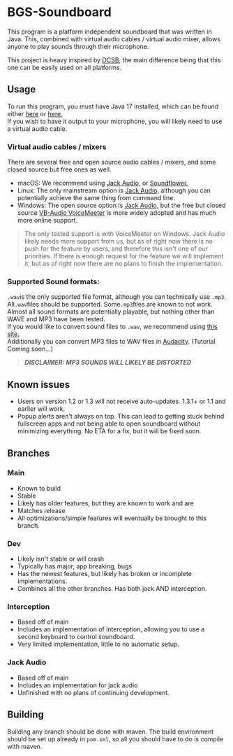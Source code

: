 # BGS-Soundboard
This program is a platform independent soundboard that was written in Java. This, combined with virtual audio cables / virtual audio mixer, allows anyone to play sounds through their microphone.

This project is heavy inspired by [DCSB,](https://github.com/kalejin/dcsb) the main difference being that this one can be easily used on all platforms.

## Usage
To run this program, you must have Java 17 installed, which can be found either [here](https://www.oracle.com/java/technologies/javase-jdk17-downloads.html) or [here.](https://jdk.java.net/17/) <br>
If you wish to have it output to your microphone, you will likely need to use a virtual audio cable. 

### Virtual audio cables / mixers
There are several free and open source audio cables / mixers, and some closed source but free ones as well.

- macOS: We recommend using [Jack Audio,](https://jackaudio.org/) or [Soundflower.](https://github.com/mattingalls/Soundflower)
- Linux: The only mainstream option is [Jack Audio,](https://jackaudio.org/) although you can potentially achieve the same thing from command line.
- Windows: The open source option is [Jack Audio,](https://jackaudio.org/) but the free but closed source [VB-Audio VoiceMeeter](https://vb-audio.com/Voicemeeter/banana.htm) is more widely adopted and has much more online support.

> The only tested support is with VoiceMeeter on Windows. Jack Audio likely needs more support from us, but as of right now there is no push for the feature by users, and therefore this isn't one of our priorities. If there is enough request for the feature we will implement it, but as of right now there are no plans to finish the implementation.

### Supported Sound formats:

`.wav`is the only supported file format, although you can technically use `.mp3`.<br>
All`.wav`files should be supported. Some`.mp3`files are known to not work.<br>
Almost all sound formats are potentially playable, but nothing other than WAVE and MP3 have been tested.<br>
If you would like to convert sound files to `.wav`, we recommend using [this site.](https://convertio.co/mp3-wav/)
<br>Additionally you can convert MP3 files to WAV files in [Audacity](https://www.audacityteam.org/). (Tutorial Coming soon...)
> ***DISCLAIMER: MP3 SOUNDS WILL LIKELY BE DISTORTED***

## Known issues
- Users on version 1.2 or 1.3 will not receive auto-updates. 1.3.1+ or 1.1 and earlier will work.
- Popup alerts aren't always on top. This can lead to getting stuck behind fullscreen apps and not being able to open soundboard without minimizing everything. No ETA for a fix, but it will be fixed soon.

## Branches

### Main
- Known to build
- Stable
- Likely has older features, but they are known to work and are 
- Matches release
- All optimizations/simple features will eventually be brought to this branch.

### Dev
- Likely isn't stable or will crash
- Typically has major, app breaking, bugs
- Has the newest features, but likely has broken or incomplete implementations.
- Combines all the other branches. Has both jack AND interception.

### Interception
- Based off of main
- Includes an implementation of interception, allowing you to use a second keyboard to control soundboard.
- Very limited implementation, little to no automatic setup.

### Jack Audio
- Based off of main
- Includes an implementation for jack audio
- Unfinished with no plans of continuing development. 

## Building
Building any branch should be done with maven. The build environment should be set up already in `pom.xml`, so all you should have to do is compile with maven.
